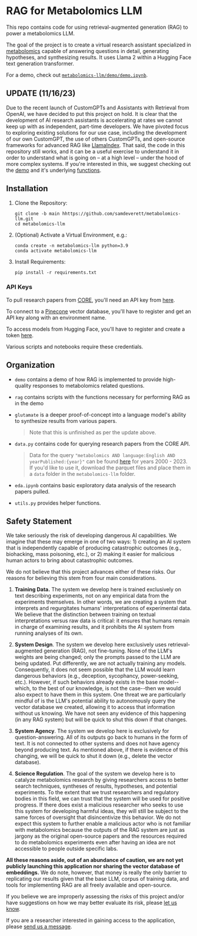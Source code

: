 # RAG for Metabolomics LLM

This repo contains code for using retrieval-augmented generation (RAG) to power a metabolomics LLM.

The goal of the project is to create a virtual research assistant specialized in [metabolomics](https://en.wikipedia.org/wiki/Metabolomics) capable of answering questions in detail, generating hypotheses, and synthesizing results. It uses Llama 2 within a Hugging Face text generation transformer.

For a demo, check out [`metabolomics-llm/demo/demo.ipynb`](https://github.com/samdeverett/metabolomics-llm/blob/main/metabolomics-llm/demo/demo.ipynb).

## UPDATE (11/16/23)

Due to the recent launch of CustomGPTs and Assistants with Retrieval from OpenAI, we have decided to put this project on hold. It is clear that the development of AI research assistants is accelerating at rates we cannot keep up with as independent, part-time developers. We have pivoted focus to exploring existing solutions for our use case, including the development of our own CustomGPT, the use of others CustomGPTs, and open-source frameworks for advanced RAG like [LlamaIndex](https://www.llamaindex.ai). That said, the code in this repository still works, and it can be a useful exercise to understand it in order to understand what is going on – at a high level – under the hood of more complex systems. If you're interested in this, we suggest checking out the [demo](https://github.com/samdeverett/metabolomics-llm/blob/main/metabolomics-llm/demo/demo.ipynb) and it's underlying [functions](https://github.com/samdeverett/metabolomics-llm/tree/main/metabolomics-llm/rag).

## Installation

1.  Clone the Repository:

    ```shell
    git clone -b main hhttps://github.com/samdeverett/metabolomics-llm.git
    cd metabolomics-llm
    ```

2.  (Optional) Activate a Virtual Environment, e.g.:

    ```shell
    conda create -n metabolomics-llm python=3.9
    conda activate metabolomics-llm
    ```

3.  Install Requirements:

    ```shell
    pip install -r requirements.txt
    ```

### API Keys

To pull research papers from [CORE](https://core.ac.uk), you'll need an API key from [here](https://core.ac.uk/services/api#form).

To connect to a [Pinecone](https://www.pinecone.io) vector database, you'll have to register and get an API key along with an environment name.

To access models from Hugging Face, you'll have to register and create a token [here](https://huggingface.co/settings/tokens).

Various scripts and notebooks require these credentials.

## Organization

- `demo` contains a demo of how RAG is implemented to provide high-quality responses to metabolomics related questions.

- `rag` contains scripts with the functions necessary for performing RAG as in the demo

- `glutamate` is a deeper proof-of-concept into a language model's ability to synthesize results from various papers.
    > Note that this is unfinished as per the update above.

- `data.py` contains code for querying research papers from the CORE API.
    > Data for the query `"metabolomics AND language:English AND yearPublished:{year}"` can be found [here](https://drive.google.com/drive/folders/1DCWCLsF7ImHamxzl6tAz7nTZNO_dsvWt?usp=sharing) for years 2000 - 2023. If you'd like to use it, download the parquet files and place them in a `data` folder in the `metabolomics-llm` folder.

- `eda.ipynb` contains basic exploratory data analysis of the research papers pulled.

- `utils.py` provides helper functions.

## Safety Statement

We take seriously the risk of developing dangerous AI capabilities. We imagine that these may emerge in one of two ways: 1) creating an AI system that is independently capable of producing catastrophic outcomes (e.g., biohacking, mass poisoning, etc.), or 2) making it easier for malicious human actors to bring about catastrophic outcomes.

We do not believe that this project advances either of these risks. Our reasons for believing this stem from four main considerations.

1. **Training Data.** The system we develop here is trained exclusively on text describing experiments, not on any empirical data from the experiments themselves. In other words, we are creating a system that interprets and regurgitates humans' interpretations of experimental data. We believe that the distinction between training on textual interpretations versus raw data is critical: it ensures that humans remain in charge of examining results, and it prohibits the AI system from running analyses of its own.

2. **System Design**. The system we develop here exclusively uses retrieval-augmented generation (RAG), not fine-tuning. None of the LLM's weights are being changed; only the prompts passed to the LLM are being updated. Put differently, we are not actually training any models. Consequently, it does not seem possible that the LLM would learn dangerous behaviors (e.g., deception, sycophancy, power-seeking, etc.). However, if such behaviors already exists in the base model--which, to the best of our knowledge, is not the case--then we would also expect to have them in this system. One threat we are particularly mindful of is the LLM's potential ability to autonomously query the vector database we created, allowing it to access that information without us knowing. We have not seen any evidence of this happening (in any RAG system) but will be quick to shut this down if that changes.

3. **System Agency**. The system we develop here is exclusively for question-answering. All of its outputs go back to humans in the form of text. It is not connected to other systems and does not have agency beyond producing text. As mentioned above, if there is evidence of this changing, we will be quick to shut it down (e.g., delete the vector database).

4. **Science Regulation**. The goal of the system we develop here is to catalyze metabolomics research by giving researchers access to better search techniques, syntheses of results, hypotheses, and potential experiments. To the extent that we trust researchers and regulatory bodies in this field, we can trust that the system will be used for positive progress. If there does exist a malicious researcher who seeks to use this system for developing harmful ideas, they will still be subject to the same forces of oversight that disincentivize this behavior. We do not expect this system to further enable a malicious actor who is not familiar with metabolomics because the outputs of the RAG system are just as jargony as the original open-source papers and the resources required to do metabolomics experiments even after having an idea are not accessible to people outside specific labs.

 **All these reasons aside, out of an abundance of caution, we are not yet publicly launching this application nor sharing the vector database of embeddings.** We do note, however, that money is really the only barrier to replicating our results given that the base LLM, corpus of training data, and tools for implementing RAG are all freely available and open-source.

 If you believe we are improperly assessing the risks of this project and/or have suggestions on how we may better evaluate its risk, please [let us know](mailto:samdev@mit.edu).

 If you are a researcher interested in gaining access to the application, please [send us a message](mailto:samdev@mit.edu).
